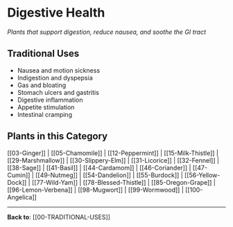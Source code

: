 # Digestive Health

*Plants that support digestion, reduce nausea, and soothe the GI tract*

## Traditional Uses
- Nausea and motion sickness
- Indigestion and dyspepsia
- Gas and bloating
- Stomach ulcers and gastritis
- Digestive inflammation
- Appetite stimulation
- Intestinal cramping

## Plants in this Category

[[03-Ginger]] | [[05-Chamomile]] | [[12-Peppermint]] | [[15-Milk-Thistle]] | [[29-Marshmallow]] | [[30-Slippery-Elm]] | [[31-Licorice]] | [[32-Fennel]] | [[38-Sage]] | [[41-Basil]] | [[44-Cardamom]] | [[46-Coriander]] | [[47-Cumin]] | [[49-Nutmeg]] | [[54-Dandelion]] | [[55-Burdock]] | [[56-Yellow-Dock]] | [[77-Wild-Yam]] | [[78-Blessed-Thistle]] | [[85-Oregon-Grape]] | [[96-Lemon-Verbena]] | [[98-Mugwort]] | [[99-Wormwood]] | [[100-Angelica]]

---

**Back to**: [[00-TRADITIONAL-USES]]